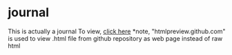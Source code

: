 # journal
This is actually a journal
To view, [click here](http://htmlpreview.github.com/?https://github.com/joemontoya505/journal/blob/f56ef1dbc06900bbb53ba4abb92bc4833f8a6b18/032723.html)
*note, "htmlpreview.github.com" is used to view .html file from github repository as web page instead of raw html
